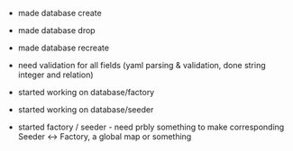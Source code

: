 - made database create
- made database drop
- made database recreate

- need validation for all fields (yaml parsing & validation, done string integer and relation)

- started working on database/factory
- started working on database/seeder

- started factory / seeder - need prbly something to make corresponding Seeder <-> Factory, a global map or something